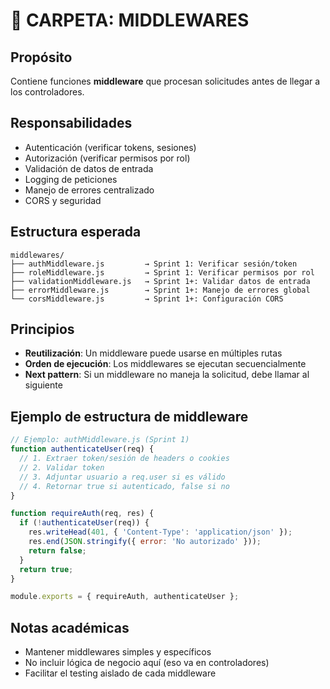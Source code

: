 # 📁 CARPETA: MIDDLEWARES

## Propósito
Contiene funciones **middleware** que procesan solicitudes antes de llegar a los controladores.

## Responsabilidades
- Autenticación (verificar tokens, sesiones)
- Autorización (verificar permisos por rol)
- Validación de datos de entrada
- Logging de peticiones
- Manejo de errores centralizado
- CORS y seguridad

## Estructura esperada
```
middlewares/
├── authMiddleware.js         → Sprint 1: Verificar sesión/token
├── roleMiddleware.js         → Sprint 1: Verificar permisos por rol
├── validationMiddleware.js   → Sprint 1+: Validar datos de entrada
├── errorMiddleware.js        → Sprint 1+: Manejo de errores global
└── corsMiddleware.js         → Sprint 1+: Configuración CORS
```

## Principios
- **Reutilización**: Un middleware puede usarse en múltiples rutas
- **Orden de ejecución**: Los middlewares se ejecutan secuencialmente
- **Next pattern**: Si un middleware no maneja la solicitud, debe llamar al siguiente

## Ejemplo de estructura de middleware
```javascript
// Ejemplo: authMiddleware.js (Sprint 1)
function authenticateUser(req) {
  // 1. Extraer token/sesión de headers o cookies
  // 2. Validar token
  // 3. Adjuntar usuario a req.user si es válido
  // 4. Retornar true si autenticado, false si no
}

function requireAuth(req, res) {
  if (!authenticateUser(req)) {
    res.writeHead(401, { 'Content-Type': 'application/json' });
    res.end(JSON.stringify({ error: 'No autorizado' }));
    return false;
  }
  return true;
}

module.exports = { requireAuth, authenticateUser };
```

## Notas académicas
- Mantener middlewares simples y específicos
- No incluir lógica de negocio aquí (eso va en controladores)
- Facilitar el testing aislado de cada middleware
